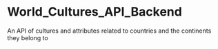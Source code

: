 # World_Cultures_API_Backend
An API of cultures and attributes related to countries and the continents they belong to
